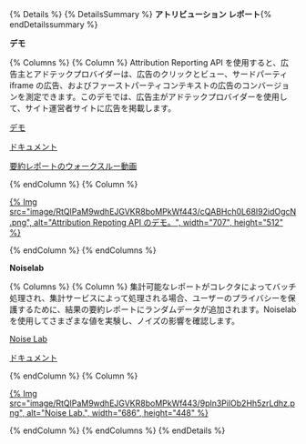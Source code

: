 {% Details %} {% DetailsSummary %} **アトリビューション レポート**{% endDetailssummary %}

**<a>デモ</a>**

{% Columns %} {% Column %} Attribution Reporting API を使用すると、広告主とアドテックプロバイダーは、広告のクリックとビュー、サードパーティ iframe の広告、およびファーストパーティコンテキストの広告のコンバージョンを測定できます。このデモでは、広告主がアドテックプロバイダーを使用して、サイト運営者サイトに広告を掲載します。

[デモ](https://arapi-home.web.app/)

[ドキュメント](/docs/privacy-sandbox/attribution-reporting/)

[要約レポートのウォークスルー動画](https://drive.google.com/file/d/18RGEx_mrhDJuMsLUK1BZ0cK5FSZRAAqh/view)

{% endColumn %} {% Column %}

<a href="https://arapi-home.web.app/">{% Img src="image/RtQlPaM9wdhEJGVKR8boMPkWf443/cQABHch0L68I92idOgcN.png", alt="Attribution Repoting API のデモ。", width="707", height="512" %}</a>

{% endColumn %} {% endColumns %}

**Noiselab**

{% Columns %} {% Column %} 集計可能なレポートがコレクタによってバッチ処理され、集計サービスによって処理される場合、ユーザーのプライバシーを保護するために、結果の要約レポートにランダムデータが追加されます。Noiselab を使用してさまざまな値を実験し、ノイズの影響を確認します。

[Noise Lab](https://noise-lab.uc.r.appspot.com/?mode=simple)

[ドキュメント](/docs/privacy-sandbox/attribution-reporting/understanding-noise/)

{% endColumn %} {% Column %}

<a href="https://noise-lab.uc.r.appspot.com/?mode=simple">{% Img src="image/RtQlPaM9wdhEJGVKR8boMPkWf443/9pln3PilOb2Hh5zrLdhz.png", alt="Noise Lab.", width="686", height="448" %}</a>

{% endColumn %} {% endColumns %} {% endDetails %}
